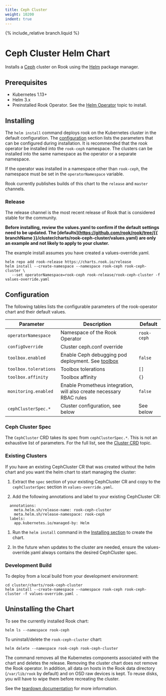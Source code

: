 ```yaml
---
title: Ceph Cluster
weight: 10200
indent: true
---
```


{% include_relative branch.liquid %}

# Ceph Cluster Helm Chart

Installs a [Ceph](https://ceph.io/) cluster on Rook using the [Helm](https://helm.sh) package manager.

## Prerequisites

* Kubernetes 1.13+
* Helm 3.x
* Preinstalled Rook Operator. See the [Helm Operator](helm-operator.md) topic to install.

## Installing

The `helm install` command deploys rook on the Kubernetes cluster in the default configuration.
The [configuration](#configuration) section lists the parameters that can be configured during installation. It is
recommended that the rook operator be installed into the `rook-ceph` namespace. The clusters can be installed
into the same namespace as the operator or a separate namespace.

If the operator was installed in a namespace other than `rook-ceph`, the namespace
must be set in the `operatorNamespace` variable.

Rook currently publishes builds of this chart to the `release` and `master` channels.

### Release

The release channel is the most recent release of Rook that is considered stable for the community.

**Before installing, review the values.yaml to confirm if the default settings need to be updated.
The [defaults](https://github.com/rook/rook/tree/{{ branchName }}/cluster/charts/rook-ceph-cluster/values.yaml)
are only an example and not likely to apply to your cluster.**

The example install assumes you have created a values-override.yaml.

```console
helm repo add rook-release https://charts.rook.io/release
helm install --create-namespace --namespace rook-ceph rook-ceph-cluster \
   --set operatorNamespace=rook-ceph rook-release/rook-ceph-cluster -f values-override.yaml
```

## Configuration

The following tables lists the configurable parameters of the rook-operator chart and their default values.

| Parameter             | Description                                                          | Default     |
| --------------------- | -------------------------------------------------------------------- | ----------- |
| `operatorNamespace`   | Namespace of the Rook Operator                                       | `rook-ceph` |
| `configOverride`      | Cluster ceph.conf override                                           | <empty>     |
| `toolbox.enabled`     | Enable Ceph debugging pod deployment. See [toolbox](ceph-toolbox.md) | `false`     |
| `toolbox.tolerations` | Toolbox tolerations                                                  | `[]`        |
| `toolbox.affinity`    | Toolbox affinity                                                     | `{}`        |
| `monitoring.enabled`  | Enable Prometheus integration, will also create necessary RBAC rules | `false`     |
| `cephClusterSpec.*`   | Cluster configuration, see below                                     | See below   |


### Ceph Cluster Spec

The `CephCluster` CRD takes its spec from `cephClusterSpec.*`. This is not an exhaustive list of parameters.
For the full list, see the [Cluster CRD](ceph-cluster-crd.md) topic.

### Existing Clusters

If you have an existing CephCluster CR that was created without the helm chart and you want the helm
chart to start managing the cluster:

1. Extract the `spec` section of your existing CephCluster CR and copy to the `cephClusterSpec`
   section in `values-override.yaml`.

2. Add the following annotations and label to your existing CephCluster CR:

```
  annotations:
    meta.helm.sh/release-name: rook-ceph-cluster
    meta.helm.sh/release-namespace: rook-ceph
  labels:
    app.kubernetes.io/managed-by: Helm
```

1. Run the `helm install` command in the [Installing section](#release) to create the chart.

2. In the future when updates to the cluster are needed, ensure the values-override.yaml always
   contains the desired CephCluster spec.

### Development Build

To deploy from a local build from your development environment:

```console
cd cluster/charts/rook-ceph-cluster
helm install --create-namespace --namespace rook-ceph rook-ceph-cluster -f values-override.yaml .
```

## Uninstalling the Chart

To see the currently installed Rook chart:

```console
helm ls --namespace rook-ceph
```

To uninstall/delete the `rook-ceph-cluster` chart:

```console
helm delete --namespace rook-ceph rook-ceph-cluster
```

The command removes all the Kubernetes components associated with the chart and deletes the release. Removing the cluster
chart does not remove the Rook operator. In addition, all data on hosts in the Rook data directory
(`/var/lib/rook` by default) and on OSD raw devices is kept. To reuse disks, you will have to wipe them before recreating the cluster.

See the [teardown documentation](ceph-teardown.md) for more information.
